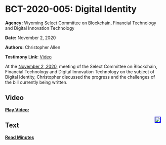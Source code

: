 # BCT-2020-005: Digital Identity

**Agency:** Wyoming Select Committee on Blockchain, Financial Technology and Digital Innovation Technology

**Date:** November 2, 2020

**Authors:** Christopher Allen

**Testimony Link:** [Video](https://www.youtube.com/watch?v=b91getiQVc4&t=10470s)

At the [November 2, 2020](https://wyoleg.gov/InterimCommittee/2020/S19-20201102MeetingMinutes.pdf), meeting of the Select Committee on Blockchain, Financial Technology and Digital Innovation Technology on the subject of Digital Identity, Christopher discussed the progress and the challenges of the bill currently being written.

## Video

<a href="https://www.youtube.com/watch?v=b91getiQVc4&t=10470s"><b>Play Video:</b></a>

<a href="https://www.youtube.com/watch?v=b91getiQVc4&t=10470s"><img src="https://img.youtube.com/vi/b91getiQVc4/hqdefault.jpg" style="float: right; border: 2px solid blue"></a>

## Text

<a href="https://wyoleg.gov/InterimCommittee/2020/S19-20201102MeetingMinutes.pdf"><b>Read Minutes</b></a>
